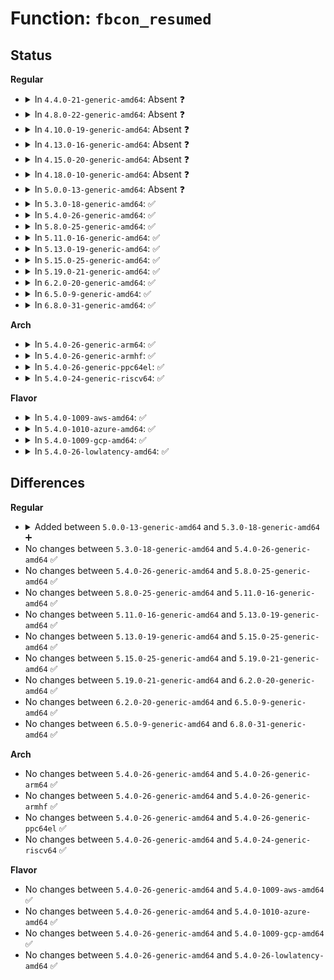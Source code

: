 # Function: <code>fbcon_resumed</code>

## Status
<b>Regular</b>
<ul>
<li>
<details>
<summary>In <code>4.4.0-21-generic-amd64</code>: Absent ❓</summary>

```json
{
  "name": "fbcon_resumed",
  "collision_type": "Unique Static",
  "inline_type": "Full",
  "funcs": [
    {
      "addr": 18446744071583456077,
      "name": "fbcon_resumed",
      "external": false,
      "loc": "drivers/video/console/fbcon.c:2878",
      "file": "drivers/video/console/fbcon.c",
      "inline": "not declared, inlined",
      "caller_inline": [
        "drivers/video/console/fbcon.c:fbcon_event_notify"
      ],
      "caller_func": []
    }
  ],
  "symbols": []
}
```
</details>
</li>
<li>
<details>
<summary>In <code>4.8.0-22-generic-amd64</code>: Absent ❓</summary>

```json
{
  "name": "fbcon_resumed",
  "collision_type": "Unique Static",
  "inline_type": "Full",
  "funcs": [
    {
      "addr": 18446744071583776287,
      "name": "fbcon_resumed",
      "external": false,
      "loc": "drivers/video/console/fbcon.c:2876",
      "file": "drivers/video/console/fbcon.c",
      "inline": "not declared, inlined",
      "caller_inline": [
        "drivers/video/console/fbcon.c:fbcon_event_notify"
      ],
      "caller_func": []
    }
  ],
  "symbols": []
}
```
</details>
</li>
<li>
<details>
<summary>In <code>4.10.0-19-generic-amd64</code>: Absent ❓</summary>

```json
{
  "name": "fbcon_resumed",
  "collision_type": "Unique Static",
  "inline_type": "Full",
  "funcs": [
    {
      "addr": 18446744071583915599,
      "name": "fbcon_resumed",
      "external": false,
      "loc": "drivers/video/console/fbcon.c:2887",
      "file": "drivers/video/console/fbcon.c",
      "inline": "not declared, inlined",
      "caller_inline": [
        "drivers/video/console/fbcon.c:fbcon_event_notify"
      ],
      "caller_func": []
    }
  ],
  "symbols": []
}
```
</details>
</li>
<li>
<details>
<summary>In <code>4.13.0-16-generic-amd64</code>: Absent ❓</summary>

```json
{
  "name": "fbcon_resumed",
  "collision_type": "Unique Static",
  "inline_type": "Full",
  "funcs": [
    {
      "addr": 18446744071583961474,
      "name": "fbcon_resumed",
      "external": false,
      "loc": "drivers/video/console/fbcon.c:2885",
      "file": "drivers/video/console/fbcon.c",
      "inline": "not declared, inlined",
      "caller_inline": [
        "drivers/video/console/fbcon.c:fbcon_event_notify"
      ],
      "caller_func": []
    }
  ],
  "symbols": []
}
```
</details>
</li>
<li>
<details>
<summary>In <code>4.15.0-20-generic-amd64</code>: Absent ❓</summary>

```json
{
  "name": "fbcon_resumed",
  "collision_type": "Unique Static",
  "inline_type": "Full",
  "funcs": [
    {
      "addr": 18446744071584263736,
      "name": "fbcon_resumed",
      "external": false,
      "loc": "drivers/video/fbdev/core/fbcon.c:2901",
      "file": "drivers/video/fbdev/core/fbcon.c",
      "inline": "not declared, inlined",
      "caller_inline": [
        "drivers/video/fbdev/core/fbcon.c:fbcon_event_notify"
      ],
      "caller_func": []
    }
  ],
  "symbols": []
}
```
</details>
</li>
<li>
<details>
<summary>In <code>4.18.0-10-generic-amd64</code>: Absent ❓</summary>

```json
{
  "name": "fbcon_resumed",
  "collision_type": "Unique Static",
  "inline_type": "Full",
  "funcs": [
    {
      "addr": 18446744071584479976,
      "name": "fbcon_resumed",
      "external": false,
      "loc": "drivers/video/fbdev/core/fbcon.c:2909",
      "file": "drivers/video/fbdev/core/fbcon.c",
      "inline": "not declared, inlined",
      "caller_inline": [
        "drivers/video/fbdev/core/fbcon.c:fbcon_event_notify"
      ],
      "caller_func": []
    }
  ],
  "symbols": []
}
```
</details>
</li>
<li>
<details>
<summary>In <code>5.0.0-13-generic-amd64</code>: Absent ❓</summary>

```json
{
  "name": "fbcon_resumed",
  "collision_type": "Unique Static",
  "inline_type": "Full",
  "funcs": [
    {
      "addr": 18446744071584580477,
      "name": "fbcon_resumed",
      "external": false,
      "loc": "drivers/video/fbdev/core/fbcon.c:2928",
      "file": "drivers/video/fbdev/core/fbcon.c",
      "inline": "not declared, inlined",
      "caller_inline": [
        "drivers/video/fbdev/core/fbcon.c:fbcon_event_notify"
      ],
      "caller_func": []
    }
  ],
  "symbols": []
}
```
</details>
</li>
<li>
<details>
<summary>In <code>5.3.0-18-generic-amd64</code>: ✅</summary>

```c
void fbcon_resumed(struct fb_info * info)
```

```json
{
  "name": "fbcon_resumed",
  "collision_type": "Unique Global",
  "inline_type": "No",
  "funcs": [
    {
      "addr": 18446744071584776928,
      "name": "fbcon_resumed",
      "external": true,
      "loc": "drivers/video/fbdev/core/fbcon.c:2945",
      "file": "drivers/video/fbdev/core/fbcon.c",
      "inline": "seen, unknown",
      "caller_inline": [],
      "caller_func": [
        "drivers/video/fbdev/core/fbmem.c:fb_set_suspend"
      ]
    }
  ],
  "symbols": [
    {
      "addr": 18446744071584776928,
      "name": "fbcon_resumed",
      "section": ".text",
      "bind": "STB_GLOBAL",
      "size": 54
    }
  ]
}
```
</details>
</li>
<li>
<details>
<summary>In <code>5.4.0-26-generic-amd64</code>: ✅</summary>

```c
void fbcon_resumed(struct fb_info * info)
```

```json
{
  "name": "fbcon_resumed",
  "collision_type": "Unique Global",
  "inline_type": "No",
  "funcs": [
    {
      "addr": 18446744071584911824,
      "name": "fbcon_resumed",
      "external": true,
      "loc": "drivers/video/fbdev/core/fbcon.c:2945",
      "file": "drivers/video/fbdev/core/fbcon.c",
      "inline": "seen, unknown",
      "caller_inline": [],
      "caller_func": [
        "drivers/video/fbdev/core/fbmem.c:fb_set_suspend"
      ]
    }
  ],
  "symbols": [
    {
      "addr": 18446744071584911824,
      "name": "fbcon_resumed",
      "section": ".text",
      "bind": "STB_GLOBAL",
      "size": 54
    }
  ]
}
```
</details>
</li>
<li>
<details>
<summary>In <code>5.8.0-25-generic-amd64</code>: ✅</summary>

```c
void fbcon_resumed(struct fb_info * info)
```

```json
{
  "name": "fbcon_resumed",
  "collision_type": "Unique Global",
  "inline_type": "No",
  "funcs": [
    {
      "addr": 18446744071585606256,
      "name": "fbcon_resumed",
      "external": true,
      "loc": "drivers/video/fbdev/core/fbcon.c:2656",
      "file": "drivers/video/fbdev/core/fbcon.c",
      "inline": "seen, unknown",
      "caller_inline": [],
      "caller_func": [
        "drivers/video/fbdev/core/fbmem.c:fb_set_suspend"
      ]
    }
  ],
  "symbols": [
    {
      "addr": 18446744071585606256,
      "name": "fbcon_resumed",
      "section": ".text",
      "bind": "STB_GLOBAL",
      "size": 54
    }
  ]
}
```
</details>
</li>
<li>
<details>
<summary>In <code>5.11.0-16-generic-amd64</code>: ✅</summary>

```c
void fbcon_resumed(struct fb_info * info)
```

```json
{
  "name": "fbcon_resumed",
  "collision_type": "Unique Global",
  "inline_type": "No",
  "funcs": [
    {
      "addr": 18446744071585738288,
      "name": "fbcon_resumed",
      "external": true,
      "loc": "drivers/video/fbdev/core/fbcon.c:2613",
      "file": "drivers/video/fbdev/core/fbcon.c",
      "inline": "seen, unknown",
      "caller_inline": [],
      "caller_func": [
        "drivers/video/fbdev/core/fbmem.c:fb_set_suspend"
      ]
    }
  ],
  "symbols": [
    {
      "addr": 18446744071585738288,
      "name": "fbcon_resumed",
      "section": ".text",
      "bind": "STB_GLOBAL",
      "size": 54
    }
  ]
}
```
</details>
</li>
<li>
<details>
<summary>In <code>5.13.0-19-generic-amd64</code>: ✅</summary>

```c
void fbcon_resumed(struct fb_info * info)
```

```json
{
  "name": "fbcon_resumed",
  "collision_type": "Unique Global",
  "inline_type": "No",
  "funcs": [
    {
      "addr": 18446744071585618944,
      "name": "fbcon_resumed",
      "external": true,
      "loc": "drivers/video/fbdev/core/fbcon.c:2605",
      "file": "drivers/video/fbdev/core/fbcon.c",
      "inline": "seen, unknown",
      "caller_inline": [],
      "caller_func": [
        "drivers/video/fbdev/core/fbmem.c:fb_set_suspend"
      ]
    }
  ],
  "symbols": [
    {
      "addr": 18446744071585618944,
      "name": "fbcon_resumed",
      "section": ".text",
      "bind": "STB_GLOBAL",
      "size": 54
    }
  ]
}
```
</details>
</li>
<li>
<details>
<summary>In <code>5.15.0-25-generic-amd64</code>: ✅</summary>

```c
void fbcon_resumed(struct fb_info * info)
```

```json
{
  "name": "fbcon_resumed",
  "collision_type": "Unique Global",
  "inline_type": "No",
  "funcs": [
    {
      "addr": 18446744071586096016,
      "name": "fbcon_resumed",
      "external": true,
      "loc": "drivers/video/fbdev/core/fbcon.c:2650",
      "file": "drivers/video/fbdev/core/fbcon.c",
      "inline": "seen, unknown",
      "caller_inline": [],
      "caller_func": [
        "drivers/video/fbdev/core/fbmem.c:fb_set_suspend"
      ]
    }
  ],
  "symbols": [
    {
      "addr": 18446744071586096016,
      "name": "fbcon_resumed",
      "section": ".text",
      "bind": "STB_GLOBAL",
      "size": 89
    }
  ]
}
```
</details>
</li>
<li>
<details>
<summary>In <code>5.19.0-21-generic-amd64</code>: ✅</summary>

```c
void fbcon_resumed(struct fb_info * info)
```

```json
{
  "name": "fbcon_resumed",
  "collision_type": "Unique Global",
  "inline_type": "No",
  "funcs": [
    {
      "addr": 18446744071587321776,
      "name": "fbcon_resumed",
      "external": true,
      "loc": "drivers/video/fbdev/core/fbcon.c:2665",
      "file": "drivers/video/fbdev/core/fbcon.c",
      "inline": "seen, unknown",
      "caller_inline": [],
      "caller_func": []
    }
  ],
  "symbols": [
    {
      "addr": 18446744071587321776,
      "name": "fbcon_resumed",
      "section": ".text",
      "bind": "STB_GLOBAL",
      "size": 109
    }
  ]
}
```
</details>
</li>
<li>
<details>
<summary>In <code>6.2.0-20-generic-amd64</code>: ✅</summary>

```c
void fbcon_resumed(struct fb_info * info)
```

```json
{
  "name": "fbcon_resumed",
  "collision_type": "Unique Global",
  "inline_type": "No",
  "funcs": [
    {
      "addr": 18446744071588563344,
      "name": "fbcon_resumed",
      "external": true,
      "loc": "drivers/video/fbdev/core/fbcon.c:2663",
      "file": "drivers/video/fbdev/core/fbcon.c",
      "inline": "seen, unknown",
      "caller_inline": [],
      "caller_func": []
    }
  ],
  "symbols": [
    {
      "addr": 18446744071588563344,
      "name": "fbcon_resumed",
      "section": ".text",
      "bind": "STB_GLOBAL",
      "size": 109
    }
  ]
}
```
</details>
</li>
<li>
<details>
<summary>In <code>6.5.0-9-generic-amd64</code>: ✅</summary>

```c
void fbcon_resumed(struct fb_info * info)
```

```json
{
  "name": "fbcon_resumed",
  "collision_type": "Unique Global",
  "inline_type": "No",
  "funcs": [
    {
      "addr": 18446744071588843472,
      "name": "fbcon_resumed",
      "external": true,
      "loc": "drivers/video/fbdev/core/fbcon.c:2656",
      "file": "drivers/video/fbdev/core/fbcon.c",
      "inline": "seen, unknown",
      "caller_inline": [],
      "caller_func": []
    }
  ],
  "symbols": [
    {
      "addr": 18446744071588843472,
      "name": "fbcon_resumed",
      "section": ".text",
      "bind": "STB_GLOBAL",
      "size": 109
    }
  ]
}
```
</details>
</li>
<li>
<details>
<summary>In <code>6.8.0-31-generic-amd64</code>: ✅</summary>

```c
void fbcon_resumed(struct fb_info * info)
```

```json
{
  "name": "fbcon_resumed",
  "collision_type": "Unique Global",
  "inline_type": "No",
  "funcs": [
    {
      "addr": 18446744071589146304,
      "name": "fbcon_resumed",
      "external": true,
      "loc": "drivers/video/fbdev/core/fbcon.c:2656",
      "file": "drivers/video/fbdev/core/fbcon.c",
      "inline": "seen, unknown",
      "caller_inline": [],
      "caller_func": []
    }
  ],
  "symbols": [
    {
      "addr": 18446744071589146304,
      "name": "fbcon_resumed",
      "section": ".text",
      "bind": "STB_GLOBAL",
      "size": 109
    }
  ]
}
```
</details>
</li>
</ul>
<b>Arch</b>
<ul>
<li>
<details>
<summary>In <code>5.4.0-26-generic-arm64</code>: ✅</summary>

```c
void fbcon_resumed(struct fb_info * info)
```

```json
{
  "name": "fbcon_resumed",
  "collision_type": "Unique Global",
  "inline_type": "No",
  "funcs": [
    {
      "addr": 18446603336497308968,
      "name": "fbcon_resumed",
      "external": true,
      "loc": "drivers/video/fbdev/core/fbcon.c:2945",
      "file": "drivers/video/fbdev/core/fbcon.c",
      "inline": "seen, unknown",
      "caller_inline": [],
      "caller_func": [
        "drivers/video/fbdev/core/fbmem.c:fb_set_suspend"
      ]
    }
  ],
  "symbols": [
    {
      "addr": 18446603336497308968,
      "name": "fbcon_resumed",
      "section": ".text",
      "bind": "STB_GLOBAL",
      "size": 80
    }
  ]
}
```
</details>
</li>
<li>
<details>
<summary>In <code>5.4.0-26-generic-armhf</code>: ✅</summary>

```c
void fbcon_resumed(struct fb_info * info)
```

```json
{
  "name": "fbcon_resumed",
  "collision_type": "Unique Global",
  "inline_type": "No",
  "funcs": [
    {
      "addr": 3230485864,
      "name": "fbcon_resumed",
      "external": true,
      "loc": "drivers/video/fbdev/core/fbcon.c:2945",
      "file": "drivers/video/fbdev/core/fbcon.c",
      "inline": "seen, unknown",
      "caller_inline": [],
      "caller_func": [
        "drivers/video/fbdev/core/fbmem.c:fb_set_suspend"
      ]
    }
  ],
  "symbols": [
    {
      "addr": 3230485864,
      "name": "fbcon_resumed",
      "section": ".text",
      "bind": "STB_GLOBAL",
      "size": 76
    }
  ]
}
```
</details>
</li>
<li>
<details>
<summary>In <code>5.4.0-26-generic-ppc64el</code>: ✅</summary>

```c
void fbcon_resumed(struct fb_info * info)
```

```json
{
  "name": "fbcon_resumed",
  "collision_type": "Unique Global",
  "inline_type": "No",
  "funcs": [
    {
      "addr": 13835058055291298256,
      "name": "fbcon_resumed",
      "external": true,
      "loc": "drivers/video/fbdev/core/fbcon.c:2945",
      "file": "drivers/video/fbdev/core/fbcon.c",
      "inline": "seen, unknown",
      "caller_inline": [],
      "caller_func": [
        "drivers/video/fbdev/core/fbmem.c:fb_set_suspend"
      ]
    }
  ],
  "symbols": [
    {
      "addr": 13835058055291298256,
      "name": "fbcon_resumed",
      "section": ".text",
      "bind": "STB_GLOBAL",
      "size": 96
    }
  ]
}
```
</details>
</li>
<li>
<details>
<summary>In <code>5.4.0-24-generic-riscv64</code>: ✅</summary>

```c
void fbcon_resumed(struct fb_info * info)
```

```json
{
  "name": "fbcon_resumed",
  "collision_type": "Unique Global",
  "inline_type": "No",
  "funcs": [
    {
      "addr": 18446743936275838466,
      "name": "fbcon_resumed",
      "external": true,
      "loc": "drivers/video/fbdev/core/fbcon.c:2945",
      "file": "drivers/video/fbdev/core/fbcon.c",
      "inline": "seen, unknown",
      "caller_inline": [],
      "caller_func": [
        "drivers/video/fbdev/core/fbmem.c:fb_set_suspend"
      ]
    }
  ],
  "symbols": [
    {
      "addr": 18446743936275838466,
      "name": "fbcon_resumed",
      "section": ".text",
      "bind": "STB_GLOBAL",
      "size": 76
    }
  ]
}
```
</details>
</li>
</ul>
<b>Flavor</b>
<ul>
<li>
<details>
<summary>In <code>5.4.0-1009-aws-amd64</code>: ✅</summary>

```c
void fbcon_resumed(struct fb_info * info)
```

```json
{
  "name": "fbcon_resumed",
  "collision_type": "Unique Global",
  "inline_type": "No",
  "funcs": [
    {
      "addr": 18446744071584862928,
      "name": "fbcon_resumed",
      "external": true,
      "loc": "drivers/video/fbdev/core/fbcon.c:2945",
      "file": "drivers/video/fbdev/core/fbcon.c",
      "inline": "seen, unknown",
      "caller_inline": [],
      "caller_func": [
        "drivers/video/fbdev/core/fbmem.c:fb_set_suspend"
      ]
    }
  ],
  "symbols": [
    {
      "addr": 18446744071584862928,
      "name": "fbcon_resumed",
      "section": ".text",
      "bind": "STB_GLOBAL",
      "size": 54
    }
  ]
}
```
</details>
</li>
<li>
<details>
<summary>In <code>5.4.0-1010-azure-amd64</code>: ✅</summary>

```c
void fbcon_resumed(struct fb_info * info)
```

```json
{
  "name": "fbcon_resumed",
  "collision_type": "Unique Global",
  "inline_type": "No",
  "funcs": [
    {
      "addr": 18446744071584792752,
      "name": "fbcon_resumed",
      "external": true,
      "loc": "drivers/video/fbdev/core/fbcon.c:2945",
      "file": "drivers/video/fbdev/core/fbcon.c",
      "inline": "seen, unknown",
      "caller_inline": [],
      "caller_func": [
        "drivers/video/fbdev/core/fbmem.c:fb_set_suspend"
      ]
    }
  ],
  "symbols": [
    {
      "addr": 18446744071584792752,
      "name": "fbcon_resumed",
      "section": ".text",
      "bind": "STB_GLOBAL",
      "size": 54
    }
  ]
}
```
</details>
</li>
<li>
<details>
<summary>In <code>5.4.0-1009-gcp-amd64</code>: ✅</summary>

```c
void fbcon_resumed(struct fb_info * info)
```

```json
{
  "name": "fbcon_resumed",
  "collision_type": "Unique Global",
  "inline_type": "No",
  "funcs": [
    {
      "addr": 18446744071584864352,
      "name": "fbcon_resumed",
      "external": true,
      "loc": "drivers/video/fbdev/core/fbcon.c:2945",
      "file": "drivers/video/fbdev/core/fbcon.c",
      "inline": "seen, unknown",
      "caller_inline": [],
      "caller_func": [
        "drivers/video/fbdev/core/fbmem.c:fb_set_suspend"
      ]
    }
  ],
  "symbols": [
    {
      "addr": 18446744071584864352,
      "name": "fbcon_resumed",
      "section": ".text",
      "bind": "STB_GLOBAL",
      "size": 54
    }
  ]
}
```
</details>
</li>
<li>
<details>
<summary>In <code>5.4.0-26-lowlatency-amd64</code>: ✅</summary>

```c
void fbcon_resumed(struct fb_info * info)
```

```json
{
  "name": "fbcon_resumed",
  "collision_type": "Unique Global",
  "inline_type": "No",
  "funcs": [
    {
      "addr": 18446744071584969488,
      "name": "fbcon_resumed",
      "external": true,
      "loc": "drivers/video/fbdev/core/fbcon.c:2945",
      "file": "drivers/video/fbdev/core/fbcon.c",
      "inline": "seen, unknown",
      "caller_inline": [],
      "caller_func": [
        "drivers/video/fbdev/core/fbmem.c:fb_set_suspend"
      ]
    }
  ],
  "symbols": [
    {
      "addr": 18446744071584969488,
      "name": "fbcon_resumed",
      "section": ".text",
      "bind": "STB_GLOBAL",
      "size": 54
    }
  ]
}
```
</details>
</li>
</ul>

## Differences
<b>Regular</b>
<ul>
<li>
<details>
<summary>Added between <code>5.0.0-13-generic-amd64</code> and <code>5.3.0-18-generic-amd64</code> ➕</summary>

```c
void fbcon_resumed(struct fb_info * info)
```
</details>
</li>
<li>
No changes between <code>5.3.0-18-generic-amd64</code> and <code>5.4.0-26-generic-amd64</code> ✅
</li>
<li>
No changes between <code>5.4.0-26-generic-amd64</code> and <code>5.8.0-25-generic-amd64</code> ✅
</li>
<li>
No changes between <code>5.8.0-25-generic-amd64</code> and <code>5.11.0-16-generic-amd64</code> ✅
</li>
<li>
No changes between <code>5.11.0-16-generic-amd64</code> and <code>5.13.0-19-generic-amd64</code> ✅
</li>
<li>
No changes between <code>5.13.0-19-generic-amd64</code> and <code>5.15.0-25-generic-amd64</code> ✅
</li>
<li>
No changes between <code>5.15.0-25-generic-amd64</code> and <code>5.19.0-21-generic-amd64</code> ✅
</li>
<li>
No changes between <code>5.19.0-21-generic-amd64</code> and <code>6.2.0-20-generic-amd64</code> ✅
</li>
<li>
No changes between <code>6.2.0-20-generic-amd64</code> and <code>6.5.0-9-generic-amd64</code> ✅
</li>
<li>
No changes between <code>6.5.0-9-generic-amd64</code> and <code>6.8.0-31-generic-amd64</code> ✅
</li>
</ul>
<b>Arch</b>
<ul>
<li>
No changes between <code>5.4.0-26-generic-amd64</code> and <code>5.4.0-26-generic-arm64</code> ✅
</li>
<li>
No changes between <code>5.4.0-26-generic-amd64</code> and <code>5.4.0-26-generic-armhf</code> ✅
</li>
<li>
No changes between <code>5.4.0-26-generic-amd64</code> and <code>5.4.0-26-generic-ppc64el</code> ✅
</li>
<li>
No changes between <code>5.4.0-26-generic-amd64</code> and <code>5.4.0-24-generic-riscv64</code> ✅
</li>
</ul>
<b>Flavor</b>
<ul>
<li>
No changes between <code>5.4.0-26-generic-amd64</code> and <code>5.4.0-1009-aws-amd64</code> ✅
</li>
<li>
No changes between <code>5.4.0-26-generic-amd64</code> and <code>5.4.0-1010-azure-amd64</code> ✅
</li>
<li>
No changes between <code>5.4.0-26-generic-amd64</code> and <code>5.4.0-1009-gcp-amd64</code> ✅
</li>
<li>
No changes between <code>5.4.0-26-generic-amd64</code> and <code>5.4.0-26-lowlatency-amd64</code> ✅
</li>
</ul>
